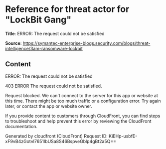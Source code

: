 # Reference for threat actor for "LockBit Gang"

**Title**: ERROR: The request could not be satisfied

**Source**: https://symantec-enterprise-blogs.security.com/blogs/threat-intelligence/3am-ransomware-lockbit

## Content


ERROR: The request could not be satisfied

403 ERROR
The request could not be satisfied.

Request blocked.
We can't connect to the server for this app or website at this time. There might be too much traffic or a configuration error. Try again later, or contact the app or website owner.

If you provide content to customers through CloudFront, you can find steps to troubleshoot and help prevent this error by reviewing the CloudFront documentation.



Generated by cloudfront (CloudFront)
Request ID: KiEHp-usbfE-xF9vB4zGotvl7651IbUSa8S46BspveGblp4gBt2a5Q==




